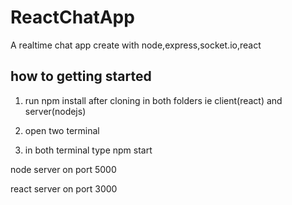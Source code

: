 # ReactChatApp
A realtime chat app create with node,express,socket.io,react


## how to getting started

1. run npm install after cloning in both folders ie client(react) and server(nodejs)

2. open two terminal

3. in both terminal type npm start


node server on port 5000

react server on port 3000
